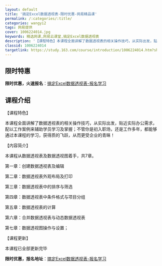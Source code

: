 ```yaml
---
layout: default
title: '搞定Excel数据透视表-限时优惠-网易精品课'
permalink: /:categories/:title/
categories: wangyi2
tags: 网易提供
cover: 1006224014.jpg
keywords: 精选网课,网易云课堂,搞定Excel数据透视表
description: '【课程特色】本课程全面讲解了数据透视表的相关操作技巧，从实际出发，贴近实际办公需求，配以工作案例来辅助学员学习及掌握；不'
classid: 1006224014
targetlink: https://study.163.com/course/introduction/1006224014.htm?share=1&shareId=1025206652&utm_campaign=share&utm_medium=iphoneShare&utm_source=&utm_u=1025206652
---
```


## 限时特惠

**限时优惠，火速报名**：[搞定Excel数据透视表-报名学习](https://study.163.com/course/introduction/1006224014.htm?share=1&shareId=1025206652&utm_campaign=share&utm_medium=iphoneShare&utm_source=&utm_u=1025206652)

## 课程介绍

【课程特色】

本课程全面讲解了数据透视表的相关操作技巧，从实际出发，贴近实际办公需求，配以工作案例来辅助学员学习及掌握；不管你是初入职场，还是工作多年，都能够通过本课程的学习，获得质的飞跃，从而更受企业的青睐！

【内容简介】

本课程从数据透视表及数据透视图着手，共7章。

第一章：创建数据透视表及编辑

第二章：数据透视表外观布局及打印

第三章：数据透视表中的排序与筛选

第四章：数据透视表中条件格式与项目分组

第五章：数据透视表的计算

第六章：合并数据透视表与动态数据透视表

第七章：数据透视图操作与设置；

【课程更新】

本课程已全部更新完毕

**限时优惠，报名地址**：[搞定Excel数据透视表-报名学习](https://study.163.com/course/introduction/1006224014.htm?share=1&shareId=1025206652&utm_campaign=share&utm_medium=iphoneShare&utm_source=&utm_u=1025206652)

